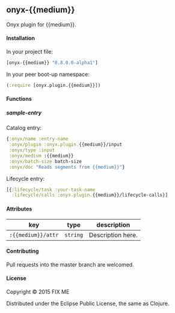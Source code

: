 ## onyx-{{medium}}

Onyx plugin for {{medium}}.

#### Installation

In your project file:

```clojure
[onyx-{{medium}} "0.8.0.0-alpha1"]
```

In your peer boot-up namespace:

```clojure
(:require [onyx.plugin.{{medium}}])
```

#### Functions

##### sample-entry

Catalog entry:

```clojure
{:onyx/name :entry-name
 :onyx/plugin :onyx.plugin.{{medium}}/input
 :onyx/type :input
 :onyx/medium :{{medium}}
 :onyx/batch-size batch-size
 :onyx/doc "Reads segments from {{medium}}"}
```

Lifecycle entry:

```clojure
[{:lifecycle/task :your-task-name
  :lifecycle/calls :onyx.plugin.{{medium}}/lifecycle-calls}]
```

#### Attributes

|key                           | type      | description
|------------------------------|-----------|------------
|`:{{medium}}/attr`            | `string`  | Description here.

#### Contributing

Pull requests into the master branch are welcomed.

#### License

Copyright © 2015 FIX ME

Distributed under the Eclipse Public License, the same as Clojure.
